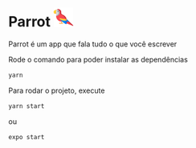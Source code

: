 # Parrot <img src="https://raw.githubusercontent.com/the-spanish-guy/parrot/master/assets/icon.png" style="zoom:30%;" />

Parrot é um app que fala tudo o que você escrever



Rode o comando para poder instalar as dependências 

```bash
yarn
```



Para rodar o projeto, execute

```bash
yarn start
```

ou

```bash
expo start
```


